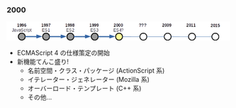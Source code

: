 ### 2000

![timeline](resources/history-2000.png)

* ECMAScript 4 の仕様策定の開始
* 新機能てんこ盛り!
  - 名前空間・クラス・パッケージ (ActionScript 系)
  - イテレーター・ジェネレーター (Mozilla 系)
  - オーバーロード・テンプレート (C++ 系)
  - その他...
